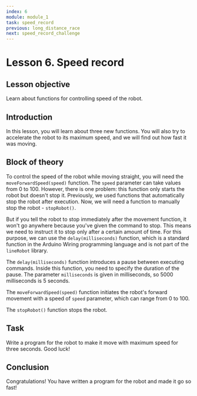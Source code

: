 ```yaml
---
index: 6
module: module_1 
task: speed_record
previous: long_distance_race
next: speed_record_challenge
---
```

# Lesson 6. Speed record

## Lesson objective
Learn about functions for controlling speed of the robot.

## Introduction
In this lesson, you will learn about three new functions. You will also try to accelerate the robot to its maximum speed, and we will find out how fast it was moving.


## Block of theory
To control the speed of the robot while moving straight, you will need the `moveForwardSpeed(speed)` function. The `speed` parameter can take values from 0 to 100. However, there is one problem: this function only starts the robot but doesn't stop it. Previously, we used functions that automatically stop the robot after execution. Now, we will need a function to manually stop the robot - `stopRobot()`.

But if you tell the robot to stop immediately after the movement function, it won't go anywhere because you've given the command to stop. This means we need to instruct it to stop only after a certain amount of time. For this purpose, we can use the `delay(milliseconds)` function, which is a standard function in the Arduino Wiring programming language and is not part of the `lineRobot` library.

The `delay(milliseconds)` function introduces a pause between executing commands. Inside this function, you need to specify the duration of the pause. The parameter `milliseconds` is given in milliseconds, so 5000 milliseconds is 5 seconds.

The `moveForwardSpeed(speed)` function initiates the robot's forward movement with a speed of `speed` parameter, which can range from 0 to 100.

The `stopRobot()` function stops the robot.

## Task 
Write a program for the robot to make it move with maximum speed for three seconds. Good luck!


## Conclusion
Congratulations! You have written a program for the robot and made it go so fast!
